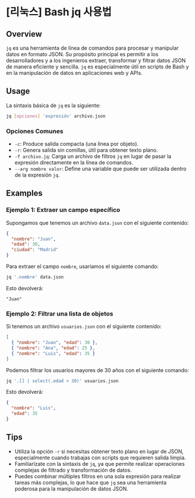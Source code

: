 # [리눅스] Bash jq 사용법

## Overview
`jq` es una herramienta de línea de comandos para procesar y manipular datos en formato JSON. Su propósito principal es permitir a los desarrolladores y a los ingenieros extraer, transformar y filtrar datos JSON de manera eficiente y sencilla. `jq` es especialmente útil en scripts de Bash y en la manipulación de datos en aplicaciones web y APIs.

## Usage
La sintaxis básica de `jq` es la siguiente:

```bash
jq [opciones] 'expresión' archivo.json
```

### Opciones Comunes
- `-c`: Produce salida compacta (una línea por objeto).
- `-r`: Genera salida sin comillas, útil para obtener texto plano.
- `-f archivo.jq`: Carga un archivo de filtros `jq` en lugar de pasar la expresión directamente en la línea de comandos.
- `--arg nombre valor`: Define una variable que puede ser utilizada dentro de la expresión `jq`.

## Examples
### Ejemplo 1: Extraer un campo específico
Supongamos que tenemos un archivo `data.json` con el siguiente contenido:

```json
{
  "nombre": "Juan",
  "edad": 30,
  "ciudad": "Madrid"
}
```

Para extraer el campo `nombre`, usaríamos el siguiente comando:

```bash
jq '.nombre' data.json
```

Esto devolverá:

```
"Juan"
```

### Ejemplo 2: Filtrar una lista de objetos
Si tenemos un archivo `usuarios.json` con el siguiente contenido:

```json
[
  { "nombre": "Juan", "edad": 30 },
  { "nombre": "Ana", "edad": 25 },
  { "nombre": "Luis", "edad": 35 }
]
```

Podemos filtrar los usuarios mayores de 30 años con el siguiente comando:

```bash
jq '.[] | select(.edad > 30)' usuarios.json
```

Esto devolverá:

```json
{
  "nombre": "Luis",
  "edad": 35
}
```

## Tips
- Utiliza la opción `-r` si necesitas obtener texto plano en lugar de JSON, especialmente cuando trabajas con scripts que requieren salida limpia.
- Familiarízate con la sintaxis de `jq`, ya que permite realizar operaciones complejas de filtrado y transformación de datos.
- Puedes combinar múltiples filtros en una sola expresión para realizar tareas más complejas, lo que hace que `jq` sea una herramienta poderosa para la manipulación de datos JSON.